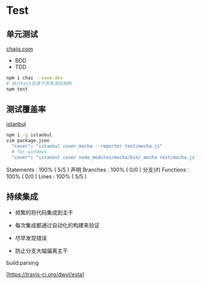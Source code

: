 # Test

## 单元测试

[chaijs.com](http://chaijs.com)

- BDD
- TDD

```sh
npm i chai --save-dev
# 执行test目录下所有测试用例
npm test
```

## 测试覆盖率

[istanbul](https://github.com/gotwarlost/istanbul)

```sh
npm i -g istanbul
vim package.json
  "cover": "istanbul cover_mocha --reporter test/mocha.js"
  # for windows
  "cover": "istanbul cover node_modules/mocha/bin/_mocha test/mocha.js"
```

Statements   : 100% ( 5/5 ) 声明
Branches     : 100% ( 0/0 ) 分支(if)
Functions    : 100% ( 0/0 )
Lines        : 100% ( 5/5 )

## 持续集成

- 频繁的将代码集成到主干
- 每次集成都通过自动化的构建来验证

- 尽早发现错误
- 防止分支大幅偏离主干

build:parsing

[https://travis-ci.org/dwyl/esta]
